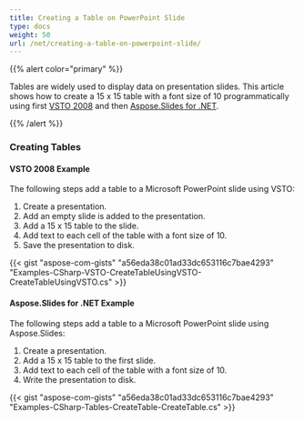 ```yaml
---
title: Creating a Table on PowerPoint Slide
type: docs
weight: 50
url: /net/creating-a-table-on-powerpoint-slide/
---
```


{{% alert color="primary" %}} 

Tables are widely used to display data on presentation slides. This article shows how to create a 15 x 15 table with a font size of 10 programmatically using first [VSTO 2008](/slides/net/creating-a-table-on-powerpoint-slide/) and then [Aspose.Slides for .NET](/slides/net/creating-a-table-on-powerpoint-slide/).

{{% /alert %}} 
### **Creating Tables**
#### **VSTO 2008 Example**
The following steps add a table to a Microsoft PowerPoint slide using VSTO:

1. Create a presentation.
1. Add an empty slide is added to the presentation.
1. Add a 15 x 15 table to the slide.
1. Add text to each cell of the table with a font size of 10.
1. Save the presentation to disk.



{{< gist "aspose-com-gists" "a56eda38c01ad33dc653116c7bae4293" "Examples-CSharp-VSTO-CreateTableUsingVSTO-CreateTableUsingVSTO.cs" >}}
#### **Aspose.Slides for .NET Example**
The following steps add a table to a Microsoft PowerPoint slide using Aspose.Slides:

1. Create a presentation.
1. Add a 15 x 15 table to the first slide.
1. Add text to each cell of the table with a font size of 10.
1. Write the presentation to disk.

{{< gist "aspose-com-gists" "a56eda38c01ad33dc653116c7bae4293" "Examples-CSharp-Tables-CreateTable-CreateTable.cs" >}}
